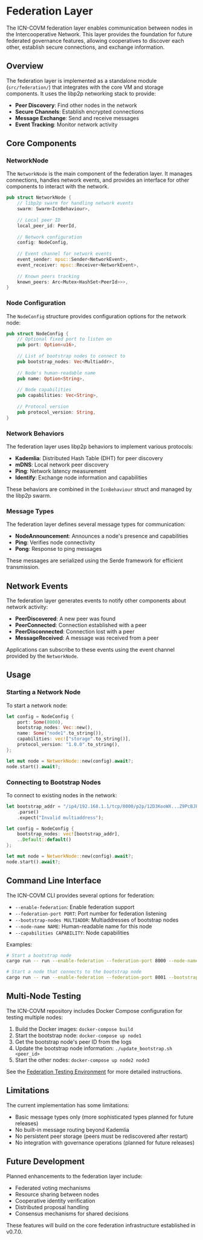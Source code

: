# Federation Layer

The ICN-COVM federation layer enables communication between nodes in the Intercooperative Network. This layer provides the foundation for future federated governance features, allowing cooperatives to discover each other, establish secure connections, and exchange information.

## Overview

The federation layer is implemented as a standalone module (`src/federation/`) that integrates with the core VM and storage components. It uses the libp2p networking stack to provide:

- **Peer Discovery**: Find other nodes in the network
- **Secure Channels**: Establish encrypted connections
- **Message Exchange**: Send and receive messages
- **Event Tracking**: Monitor network activity

## Core Components

### NetworkNode

The `NetworkNode` is the main component of the federation layer. It manages connections, handles network events, and provides an interface for other components to interact with the network.

```rust
pub struct NetworkNode {
    // libp2p swarm for handling network events
    swarm: Swarm<IcnBehaviour>,
    
    // Local peer ID
    local_peer_id: PeerId,
    
    // Network configuration
    config: NodeConfig,
    
    // Event channel for network events
    event_sender: mpsc::Sender<NetworkEvent>,
    event_receiver: mpsc::Receiver<NetworkEvent>,
    
    // Known peers tracking
    known_peers: Arc<Mutex<HashSet<PeerId>>>,
}
```

### Node Configuration

The `NodeConfig` structure provides configuration options for the network node:

```rust
pub struct NodeConfig {
    // Optional fixed port to listen on
    pub port: Option<u16>,
    
    // List of bootstrap nodes to connect to
    pub bootstrap_nodes: Vec<Multiaddr>,
    
    // Node's human-readable name
    pub name: Option<String>,
    
    // Node capabilities
    pub capabilities: Vec<String>,
    
    // Protocol version
    pub protocol_version: String,
}
```

### Network Behaviors

The federation layer uses libp2p behaviors to implement various protocols:

- **Kademlia**: Distributed Hash Table (DHT) for peer discovery
- **mDNS**: Local network peer discovery
- **Ping**: Network latency measurement
- **Identify**: Exchange node information and capabilities

These behaviors are combined in the `IcnBehaviour` struct and managed by the libp2p swarm.

### Message Types

The federation layer defines several message types for communication:

- **NodeAnnouncement**: Announces a node's presence and capabilities
- **Ping**: Verifies node connectivity
- **Pong**: Response to ping messages

These messages are serialized using the Serde framework for efficient transmission.

## Network Events

The federation layer generates events to notify other components about network activity:

- **PeerDiscovered**: A new peer was found
- **PeerConnected**: Connection established with a peer
- **PeerDisconnected**: Connection lost with a peer
- **MessageReceived**: A message was received from a peer

Applications can subscribe to these events using the event channel provided by the `NetworkNode`.

## Usage

### Starting a Network Node

To start a network node:

```rust
let config = NodeConfig {
    port: Some(8000),
    bootstrap_nodes: Vec::new(),
    name: Some("node1".to_string()),
    capabilities: vec!["storage".to_string()],
    protocol_version: "1.0.0".to_string(),
};

let mut node = NetworkNode::new(config).await?;
node.start().await?;
```

### Connecting to Bootstrap Nodes

To connect to existing nodes in the network:

```rust
let bootstrap_addr = "/ip4/192.168.1.1/tcp/8000/p2p/12D3KooWX...Z9PcBJP5"
    .parse()
    .expect("Invalid multiaddress");

let config = NodeConfig {
    bootstrap_nodes: vec![bootstrap_addr],
    ..Default::default()
};

let mut node = NetworkNode::new(config).await?;
node.start().await?;
```

## Command Line Interface

The ICN-COVM CLI provides several options for federation:

- `--enable-federation`: Enable federation support
- `--federation-port PORT`: Port number for federation listening
- `--bootstrap-nodes MULTIADDR`: Multiaddresses of bootstrap nodes
- `--node-name NAME`: Human-readable name for this node
- `--capabilities CAPABILITY`: Node capabilities

Examples:

```bash
# Start a bootstrap node
cargo run -- run --enable-federation --federation-port 8000 --node-name "bootstrap-node"

# Start a node that connects to the bootstrap node
cargo run -- run --enable-federation --federation-port 8001 --bootstrap-nodes "/ip4/192.168.1.1/tcp/8000/p2p/12D3KooWX...Z9PcBJP5" --node-name "node1"
```

## Multi-Node Testing

The ICN-COVM repository includes Docker Compose configuration for testing multiple nodes:

1. Build the Docker images: `docker-compose build`
2. Start the bootstrap node: `docker-compose up node1`
3. Get the bootstrap node's peer ID from the logs
4. Update the bootstrap node information: `./update_bootstrap.sh <peer_id>`
5. Start the other nodes: `docker-compose up node2 node3`

See the [Federation Testing Environment](../README_FEDERATION.md) for more detailed instructions.

## Limitations

The current implementation has some limitations:

- Basic message types only (more sophisticated types planned for future releases)
- No built-in message routing beyond Kademlia
- No persistent peer storage (peers must be rediscovered after restart)
- No integration with governance operations (planned for future releases)

## Future Development

Planned enhancements to the federation layer include:

- Federated voting mechanisms
- Resource sharing between nodes
- Cooperative identity verification
- Distributed proposal handling
- Consensus mechanisms for shared decisions

These features will build on the core federation infrastructure established in v0.7.0. 